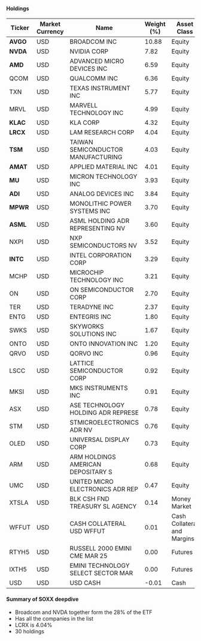 

#### Holdings
| Ticker   | Market Currency | Name                               | Weight (%) | Asset Class                 | Quantity      |
| -------- | --------------- | ---------------------------------- | ---------- | --------------------------- | ------------- |
| **AVGO** | USD             | BROADCOM INC                       | 10.88      | Equity                      | 6,706,075.00  |
| **NVDA** | USD             | NVIDIA CORP                        | 7.82       | Equity                      | 7,861,986.00  |
| **AMD**  | USD             | ADVANCED MICRO DEVICES INC         | 6.59       | Equity                      | 7,923,598.00  |
| QCOM     | USD             | QUALCOMM INC                       | 6.36       | Equity                      | 5,398,214.00  |
| TXN      | USD             | TEXAS INSTRUMENT INC               | 5.77       | Equity                      | 4,256,960.00  |
| MRVL     | USD             | MARVELL TECHNOLOGY INC             | 4.99       | Equity                      | 5,863,201.00  |
| **KLAC** | USD             | KLA CORP                           | 4.32       | Equity                      | 839,925.00    |
| **LRCX** | USD             | LAM RESEARCH CORP                  | 4.04       | Equity                      | 7,356,015.00  |
| **TSM**  | USD             | TAIWAN SEMICONDUCTOR MANUFACTURING | 4.03       | Equity                      | 2,658,631.00  |
| **AMAT** | USD             | APPLIED MATERIAL INC               | 4.01       | Equity                      | 3,110,640.00  |
| **MU**   | USD             | MICRON TECHNOLOGY INC              | 3.93       | Equity                      | 5,548,367.00  |
| **ADI**  | USD             | ANALOG DEVICES INC                 | 3.84       | Equity                      | 2,492,378.00  |
| **MPWR** | USD             | MONOLITHIC POWER SYSTEMS INC       | 3.70       | Equity                      | 784,448.00    |
| **ASML** | USD             | ASML HOLDING ADR REPRESENTING NV   | 3.60       | Equity                      | 715,028.00    |
| NXPI     | USD             | NXP SEMICONDUCTORS NV              | 3.52       | Equity                      | 2,369,376.00  |
| **INTC** | USD             | INTEL CORPORATION CORP             | 3.29       | Equity                      | 22,597,123.00 |
| MCHP     | USD             | MICROCHIP TECHNOLOGY INC           | 3.21       | Equity                      | 7,972,140.00  |
| ON       | USD             | ON SEMICONDUCTOR CORP              | 2.70       | Equity                      | 7,096,070.00  |
| TER      | USD             | TERADYNE INC                       | 2.37       | Equity                      | 2,658,535.00  |
| ENTG     | USD             | ENTEGRIS INC                       | 1.80       | Equity                      | 2,520,477.00  |
| SWKS     | USD             | SKYWORKS SOLUTIONS INC             | 1.67       | Equity                      | 2,671,302.00  |
| ONTO     | USD             | ONTO INNOVATION INC                | 1.20       | Equity                      | 821,710.00    |
| QRVO     | USD             | QORVO INC                          | 0.96       | Equity                      | 1,573,010.00  |
| LSCC     | USD             | LATTICE SEMICONDUCTOR CORP         | 0.92       | Equity                      | 2,286,774.00  |
| MKSI     | USD             | MKS INSTRUMENTS INC                | 0.91       | Equity                      | 1,122,451.00  |
| ASX      | USD             | ASE TECHNOLOGY HOLDING ADR REPRESE | 0.78       | Equity                      | 10,613,553.00 |
| STM      | USD             | STMICROELECTRONICS ADR NV          | 0.76       | Equity                      | 4,343,355.00  |
| OLED     | USD             | UNIVERSAL DISPLAY CORP             | 0.73       | Equity                      | 735,062.00    |
| ARM      | USD             | ARM HOLDINGS AMERICAN DEPOSITARY S | 0.68       | Equity                      | 606,802.00    |
| UMC      | USD             | UNITED MICRO ELECTRONICS ADR REP   | 0.47       | Equity                      | 12,034,333.00 |
| XTSLA    | USD             | BLK CSH FND TREASURY SL AGENCY     | 0.14       | Money Market                | 21,355,251.00 |
| WFFUT    | USD             | CASH COLLATERAL USD WFFUT          | 0.01       | Cash Collateral and Margins | 1,296,000.00  |
| RTYH5    | USD             | RUSSELL 2000 EMINI CME MAR 25      | 0.00       | Futures                     | 3             |
| IXTH5    | USD             | EMINI TECHNOLOGY SELECT SECTOR MAR | 0.00       | Futures                     | 82            |
| USD      | USD             | USD CASH                           | -0.01      | Cash                        | -2,000,487.00 |

#### Summary of SOXX deepdive
- Broadcom and NVDA together form the 28% of the ETF
- Has all the companies in the list
- LCRX is 4.04%
- 30 holdings
